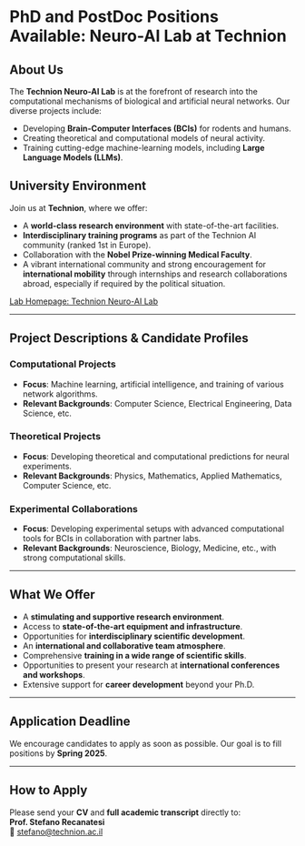# PhD and PostDoc Positions Available: Neuro-AI Lab at Technion

## About Us
The **Technion Neuro-AI Lab** is at the forefront of research into the computational mechanisms of biological and artificial neural networks. Our diverse projects include:
- Developing **Brain-Computer Interfaces (BCIs)** for rodents and humans.
- Creating theoretical and computational models of neural activity.
- Training cutting-edge machine-learning models, including **Large Language Models (LLMs)**.

## University Environment
Join us at **Technion**, where we offer:
- A **world-class research environment** with state-of-the-art facilities.
- **Interdisciplinary training programs** as part of the Technion AI community (ranked 1st in Europe).
- Collaboration with the **Nobel Prize-winning Medical Faculty**.
- A vibrant international community and strong encouragement for **international mobility** through internships and research collaborations abroad, especially if required by the political situation.

[Lab Homepage: Technion Neuro-AI Lab](#)

---

## Project Descriptions & Candidate Profiles

### Computational Projects
- **Focus**: Machine learning, artificial intelligence, and training of various network algorithms.  
- **Relevant Backgrounds**: Computer Science, Electrical Engineering, Data Science, etc.

### Theoretical Projects
- **Focus**: Developing theoretical and computational predictions for neural experiments.  
- **Relevant Backgrounds**: Physics, Mathematics, Applied Mathematics, Computer Science, etc.

### Experimental Collaborations
- **Focus**: Developing experimental setups with advanced computational tools for BCIs in collaboration with partner labs.  
- **Relevant Backgrounds**: Neuroscience, Biology, Medicine, etc., with strong computational skills.

---

## What We Offer
- A **stimulating and supportive research environment**.
- Access to **state-of-the-art equipment and infrastructure**.
- Opportunities for **interdisciplinary scientific development**.
- An **international and collaborative team atmosphere**.
- Comprehensive **training in a wide range of scientific skills**.
- Opportunities to present your research at **international conferences and workshops**.
- Extensive support for **career development** beyond your Ph.D.

---

## Application Deadline
We encourage candidates to apply as soon as possible. Our goal is to fill positions by **Spring 2025**.

---

## How to Apply
Please send your **CV** and **full academic transcript** directly to:  
**Prof. Stefano Recanatesi**  
📧 [stefano@technion.ac.il](mailto:stefano@technion.ac.il)

